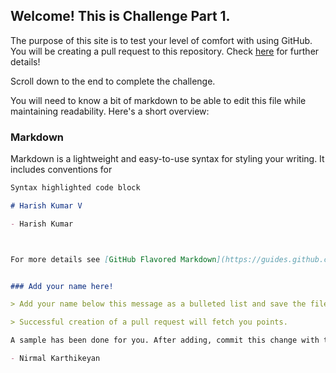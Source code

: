 ## Welcome! This is Challenge Part 1. 


The purpose of this site is to test your level of comfort with using GitHub. You will be creating a pull request to this repository. Check [here](https://github.com/cyberwizard1001/workshop-practise/tree/main/GitHub/CONTEST.md) for further details!

Scroll down to the end to complete the challenge.

You will need to know a bit of markdown to be able to edit this file while maintaining readability. Here's a short overview: 


### Markdown

Markdown is a lightweight and easy-to-use syntax for styling your writing. It includes conventions for

```markdown
Syntax highlighted code block

# Harish Kumar V

- Harish Kumar



For more details see [GitHub Flavored Markdown](https://guides.github.com/features/mastering-markdown/).


### Add your name here!

> Add your name below this message as a bulleted list and save the file. Then, go ahead and create a pull request!

> Successful creation of a pull request will fetch you points.

A sample has been done for you. After adding, commit this change with the comment "ADDED NAME" where NAME is your name. 

- Nirmal Karthikeyan


